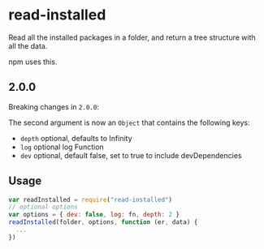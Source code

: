 # read-installed

Read all the installed packages in a folder, and return a tree
structure with all the data.

npm uses this.










































<extoc></extoc>

## 2.0.0

Breaking changes in `2.0.0`:

The second argument is now an `Object` that contains the following keys:

 * `depth` optional, defaults to Infinity
 * `log` optional log Function
 * `dev` optional, default false, set to true to include devDependencies

## Usage

```javascript
var readInstalled = require("read-installed")
// optional options
var options = { dev: false, log: fn, depth: 2 }
readInstalled(folder, options, function (er, data) {
  ...
})
```
